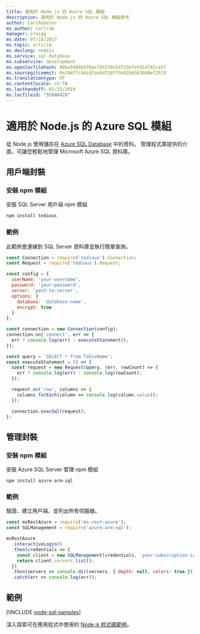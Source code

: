 ```yaml
---
title: 適用於 Node.js 的 Azure SQL 模組
description: 適用於 Node.js 的 Azure SQL 模組參考
author: CarlRabeler
ms.author: carlrab
manager: craigg
ms.date: 07/18/2017
ms.topic: article
ms.devlang: nodejs
ms.service: sql-database
ms.subservice: development
ms.openlocfilehash: 00ba5984b5f8aef85570c54f23efefd1d741ca57
ms.sourcegitcommit: 0e294f7c4dcdfae9df18ff3e82b6563680ef2519
ms.translationtype: HT
ms.contentlocale: zh-TW
ms.lasthandoff: 01/25/2019
ms.locfileid: "55046428"
---
```

# <a name="azure-sql-modules-for-nodejs"></a>適用於 Node.js 的 Azure SQL 模組

從 Node.js 使用儲存在 [Azure SQL Database](https://docs.microsoft.com/azure/sql-database/sql-database-technical-overview) 中的資料。
管理程式庫提供的介面，可讓您輕鬆地管理 Microsoft Azure SQL 資料庫。

## <a name="client-package"></a>用戶端封裝

### <a name="install-the-npm-module"></a>安裝 npm 模組

安裝 SQL Server 用戶端 npm 模組

```bash
npm install tedious
```

### <a name="example"></a>範例

此範例會連線到 SQL Server 資料庫並執行簡單查詢。

```javascript
const Connection = require('tedious').Connection;
const Request = require('tedious').Request;

const config = {
  userName: 'your-username',
  password: 'your-password',
  server: 'path-to-server',
  options: {
    database: 'database-name',
    encrypt: true
  }
};

const connection = new Connection(config);
connection.on('connect', err => {
  err ? console.log(err) : executeStatement();
});

const query = 'SELECT * from TableName';
const executeStatement = () => {
  const request = new Request(query, (err, rowCount) => {
    err ? console.log(err) : console.log(rowCount);
  });

  request.on('row', columns => {
    columns.forEach(column => console.log(column.value));
  });

  connection.execSql(request);
};
```

## <a name="management-package"></a>管理封裝

### <a name="install-npm-modules"></a>安裝 npm 模組

安裝 Azure SQL Server 管理 npm 模組

```
npm install azure-arm-sql
```   

### <a name="example"></a>範例

驗證、建立用戶端，並列出所有伺服器。

```javascript
const msRestAzure = require('ms-rest-azure');
const SQLManagement = require('azure-arm-sql');

msRestAzure
  .interactiveLogin()
  .then(credentials => {
    const client = new SQLManagement(credentials, 'your-subscription-id');
    return client.servers.list();
  })
  .then(servers => console.dir(servers, { depth: null, colors: true }))
  .catch(err => console.log(err));
```

## <a name="samples"></a>範例

[!INCLUDE [node-sql-samples](../docs-ref-conceptual/includes/sql-samples.md)]

深入探索可在應用程式中使用的 [Node.js 程式碼範例](https://azure.microsoft.com/resources/samples/?platform=nodejs)。
